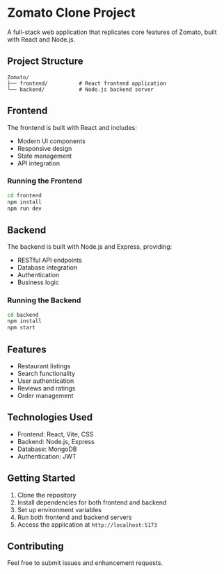 # Zomato Clone Project

A full-stack web application that replicates core features of Zomato, built with React and Node.js.

## Project Structure

```
Zomato/
├── frontend/          # React frontend application
└── backend/           # Node.js backend server
```

## Frontend

The frontend is built with React and includes:
- Modern UI components
- Responsive design
- State management
- API integration

### Running the Frontend

```bash
cd frontend
npm install
npm run dev
```

## Backend

The backend is built with Node.js and Express, providing:
- RESTful API endpoints
- Database integration
- Authentication
- Business logic

### Running the Backend

```bash
cd backend
npm install
npm start
```

## Features

- Restaurant listings
- Search functionality
- User authentication
- Reviews and ratings
- Order management

## Technologies Used

- Frontend: React, Vite, CSS
- Backend: Node.js, Express
- Database: MongoDB
- Authentication: JWT

## Getting Started

1. Clone the repository
2. Install dependencies for both frontend and backend
3. Set up environment variables
4. Run both frontend and backend servers
5. Access the application at `http://localhost:5173`

## Contributing

Feel free to submit issues and enhancement requests.
